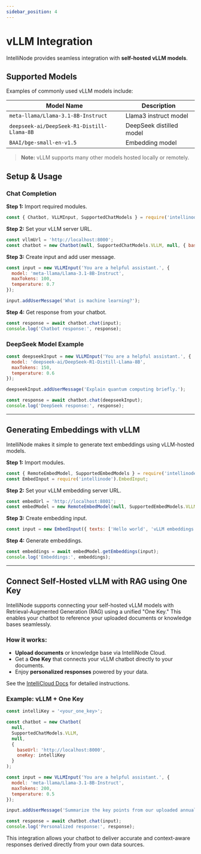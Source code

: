 ```yaml
---
sidebar_position: 4
---
```


# vLLM Integration

IntelliNode provides seamless integration with **self-hosted vLLM models**.

## Supported Models

Examples of commonly used vLLM models include:

| Model Name                                   | Description                   |
|----------------------------------------------|-------------------------------|
| `meta-llama/Llama-3.1-8B-Instruct`           | Llama3 instruct model         |
| `deepseek-ai/DeepSeek-R1-Distill-Llama-8B`   | DeepSeek distilled model      |
| `BAAI/bge-small-en-v1.5`                     | Embedding model               |

> **Note:** vLLM supports many other models hosted locally or remotely.

## Setup & Usage

### Chat Completion

**Step 1:** Import required modules.

```javascript
const { Chatbot, VLLMInput, SupportedChatModels } = require('intellinode');
```

**Step 2:** Set your vLLM server URL.

```javascript
const vllmUrl = 'http://localhost:8000';
const chatbot = new Chatbot(null, SupportedChatModels.VLLM, null, { baseUrl: vllmUrl });
```

**Step 3:** Create input and add user message.

```javascript
const input = new VLLMInput('You are a helpful assistant.', {
  model: 'meta-llama/Llama-3.1-8B-Instruct',
  maxTokens: 100,
  temperature: 0.7
});

input.addUserMessage('What is machine learning?');
```

**Step 4:** Get response from your chatbot.

```javascript
const response = await chatbot.chat(input);
console.log('Chatbot response:', response);
```

### DeepSeek Model Example

```javascript
const deepseekInput = new VLLMInput('You are a helpful assistant.', {
  model: 'deepseek-ai/DeepSeek-R1-Distill-Llama-8B',
  maxTokens: 150,
  temperature: 0.6
});

deepseekInput.addUserMessage('Explain quantum computing briefly.');

const response = await chatbot.chat(deepseekInput);
console.log('DeepSeek response:', response);
```

---

## Generating Embeddings with vLLM

IntelliNode makes it simple to generate text embeddings using vLLM-hosted models.

**Step 1:** Import modules.

```javascript
const { RemoteEmbedModel, SupportedEmbedModels } = require('intellinode');
const EmbedInput = require('intellinode').EmbedInput;
```

**Step 2:** Set your vLLM embedding server URL.

```javascript
const embedUrl = 'http://localhost:8001';
const embedModel = new RemoteEmbedModel(null, SupportedEmbedModels.VLLM, { baseUrl: embedUrl });
```

**Step 3:** Create embedding input.

```javascript
const input = new EmbedInput({ texts: ['Hello world', 'vLLM embeddings example'] });
```

**Step 4:** Generate embeddings.

```javascript
const embeddings = await embedModel.getEmbeddings(input);
console.log('Embeddings:', embeddings);
```

---

## Connect Self-Hosted vLLM with RAG using One Key

IntelliNode supports connecting your self-hosted vLLM models with Retrieval-Augmented Generation (RAG) using a unified "One Key." This enables your chatbot to reference your uploaded documents or knowledge bases seamlessly.

### How it works:

- **Upload documents** or knowledge base via IntelliNode Cloud.
- Get a **One Key** that connects your vLLM chatbot directly to your documents.
- Enjoy **personalized responses** powered by your data.

See the [IntelliCloud Docs](https://docs.intellinode.ai/docs/npm/intellicloud) for detailed instructions.

### Example: vLLM + One Key

```javascript
const intelliKey = '<your_one_key>';

const chatbot = new Chatbot(
  null,
  SupportedChatModels.VLLM,
  null,
  {
    baseUrl: 'http://localhost:8000', 
    oneKey: intelliKey
  }
);

const input = new VLLMInput('You are a helpful assistant.', {
  model: 'meta-llama/Llama-3.1-8B-Instruct',
  maxTokens: 200,
  temperature: 0.5
});

input.addUserMessage('Summarize the key points from our uploaded annual report.');

const response = await chatbot.chat(input);
console.log('Personalized response:', response);
```

This integration allows your chatbot to deliver accurate and context-aware responses derived directly from your own data sources.

